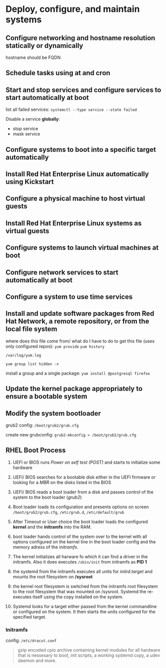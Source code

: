 # Deploy, configure, and maintain systems
## Configure networking and hostname resolution statically or dynamically
hostname should be FQDN
## Schedule tasks using at and cron
## Start and stop services and configure services to start automatically at boot
list all failed services: `systemctl --type service --state failed`

Disable a service **globally**:
- stop service
- mask service

## Configure systems to boot into a specific target automatically
## Install Red Hat Enterprise Linux automatically using Kickstart
## Configure a physical machine to host virtual guests
## Install Red Hat Enterprise Linux systems as virtual guests
## Configure systems to launch virtual machines at boot
## Configure network services to start automatically at boot
## Configure a system to use time services
## Install and update software packages from Red Hat Network, a remote repository, or from the local file system
where does this file come from/ what do I have to do to get this file (uses only configured repos):  `yum provide`
`yum history`

`/var/log/yum.log`

`yum group list hidden -v`

install a group and a single package: `yum install @postgresql firefox`

## Update the kernel package appropriately to ensure a bootable system
## Modify the system bootloader
grub2 config: `/boot/grub2/grub.cfg`

create new grubconfig: `grub2-mkconfig > /boot/grub2/grub.cfg`

## RHEL Boot Process
1. UEFI or BIOS runs *Power on self test (POST)* and starts to initialize some hardware
2. UEFI/ BIOS searches for a bootable disk either in the UEFI firmware or looking for a *MBR* on the disks listed in the BIOS
3. UEFI/ BIOS reads a boot loader from a disk and passes control of the system to the boot loader (*grub2*)
4. Boot loader loads its configuration and presents options on screen `/boot/grub2/grub.cfg`, `/etc/grub.d`, `/etc/default/grub`
5. After Timeout or User choice the boot loader loads the configured **kernel** and the **initramfs** into the RAM.
6. boot loader hands control of the system over to the kernel with all options configured on the kernel line in the boot loader config and the memory adress of the *initramfs*.
7. The kernel initializes all harware fo which it can find a driver in the initramfs. Also it does executes `/sbin/init` from initramfs as **PID 1**
8. the systemd from the initramfs executes all units for *initrd.target* and mounts the root filesystem on **/sysroot**
9. the kernel root filesystem is switched from the initramfs root filesystem to the root filesystem that was mounted on /sysroot. Systemd the re-executes itself using the copy installed on the system.

10. Systemd looks for a target either passed from the kernel commandline or configured on the system.
It then starts the units configured for the specified target.

### Initramfs
config: `/etc/dracut.conf`

> gzip encoded cpio archive containing kernel modules for all hardware that is nessesary to boot, init scripts, a working systemd copy, a udev daemon and more.